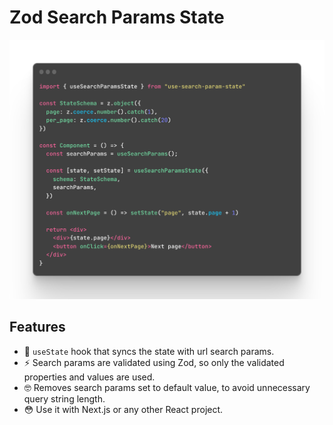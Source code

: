 # Zod Search Params State

![approximate implementation preview](./assets/estimated-implementation.png)

## Features

- 🚀 `useState` hook that syncs the state with url search params.
- ⚡️ Search params are validated using Zod, so only the validated properties and values are used.
- 🤓 Removes search params set to default value, to avoid unnecessary query string length.
- 😳 Use it with Next.js or any other React project.
